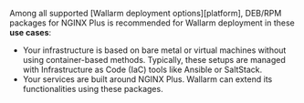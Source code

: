 Among all supported [Wallarm deployment options][platform], DEB/RPM packages for NGINX Plus is recommended for Wallarm deployment in these **use cases**:

* Your infrastructure is based on bare metal or virtual machines without using container-based methods. Typically, these setups are managed with Infrastructure as Code (IaC) tools like Ansible or SaltStack.
* Your services are built around NGINX Plus. Wallarm can extend its functionalities using these packages.
